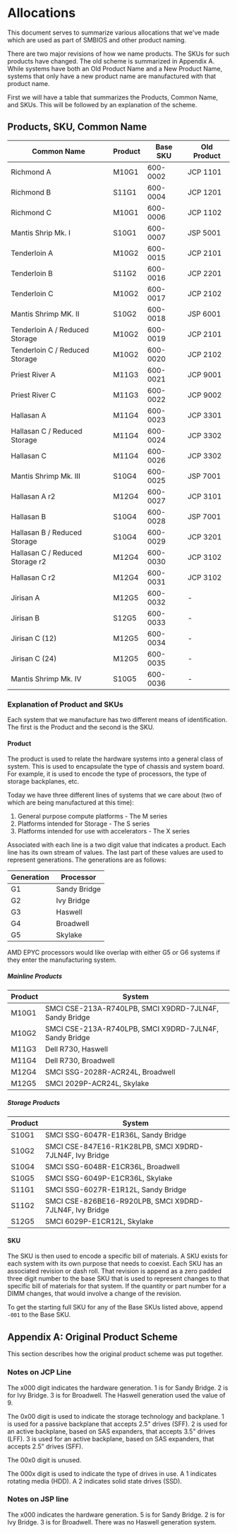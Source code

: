 <!--
    This Source Code Form is subject to the terms of the Mozilla Public
    License, v. 2.0. If a copy of the MPL was not distributed with this
    file, You can obtain one at http://mozilla.org/MPL/2.0/.
-->

<!--
    Copyright (c) 2018, Joyent, Inc.
-->

# Allocations

This document serves to summarize various allocations that we've made
which are used as part of SMBIOS and other product naming.

There are two major revisions of how we name products. The SKUs for
such products have changed. The old scheme is summarized in Appendix A.
While systems have both an Old Product Name and a New Product Name,
systems that only have a new product name are manufactured with that
product name.

First we will have a table that summarizes the Products, Common Name,
and SKUs. This will be followed by an explanation of the scheme.


## Products, SKU, Common Name

| Common Name | Product | Base SKU | Old Product |
|-------------|---------|-----|-------------|
| Richmond A | M10G1 | 600-0002 |JCP 1101 |
| Richmond B | S11G1 | 600-0004 | JCP 1201 |
| Richmond C | M10G1 | 600-0006 | JCP 1102 |
| Mantis Shrip Mk. I | S10G1 | 600-0007 | JSP 5001 |
| Tenderloin A | M10G2 | 600-0015 | JCP 2101 |
| Tenderloin B | S11G2 | 600-0016 | JCP 2201 |
| Tenderloin C | M10G2 | 600-0017 |  JCP 2102 |
| Mantis Shrimp MK. II | S10G2 | 600-0018 | JSP 6001 |
| Tenderloin A / Reduced Storage | M10G2 | 600-0019 | JCP 2101 |
| Tenderloin C / Reduced Storage | M10G2 | 600-0020 | JCP 2102 |
| Priest River A | M11G3 | 600-0021 | JCP 9001 |
| Priest River C | M11G3 | 600-0022 | JCP 9002 |
| Hallasan A | M11G4 | 600-0023 | JCP 3301 |
| Hallasan C / Reduced Storage | M11G4 | 600-0024 | JCP 3302 |
| Hallasan C | M11G4 | 600-0026 |  JCP 3302 |
| Mantis Shrimp Mk. III | S10G4 | 600-0025 | JSP 7001 |
| Hallasan A r2 | M12G4 | 600-0027 | JCP 3101 |
| Hallasan B | S10G4 | 600-0028 | JSP 7001 |
| Hallasan B / Reduced Storage | S10G4 | 600-0029 | JCP 3201 |
| Hallasan C / Reduced Storage r2 | M12G4 | 600-0030 | JCP 3102 |
| Hallasan C r2 | M12G4 | 600-0031 | JCP 3102 |
| Jirisan A | M12G5 | 600-0032 | - |
| Jirisan B | S12G5 | 600-0033 | - |
| Jirisan C (12) | M12G5 | 600-0034 | - |
| Jirisan C (24) | M12G5 | 600-0035 | - |
| Mantis Shrimp Mk. IV | S10G5 | 600-0036 | - |

### Explanation of Product and SKUs

Each system that we manufacture has two different means of
identification. The first is the Product and the second is the SKU.

#### Product

The product is used to relate the hardware systems into a general class
of system. This is used to encapsulate the type of chassis and system
board. For example, it is used to encode the type of processors, the
type of storage backplanes, etc.

Today we have three different lines of systems that we care about (two
of which are being manufactured at this time):

1. General purpose compute platforms - The M series
2. Platforms intended for Storage - The S series
3. Platforms intended for use with accelerators - The X series

Associated with each line is a two digit value that indicates a product.
Each line has its own stream of values. The last part of these values
are used to represent generations. The generations are as follows:

| Generation | Processor |
|------------|-----------|
| G1 | Sandy Bridge |
| G2 | Ivy Bridge |
| G3 | Haswell |
| G4 | Broadwell |
| G5 | Skylake |

AMD EPYC processors would like overlap with either G5 or G6 systems if
they enter the manufacturing system.

##### Mainline Products

| Product | System |
|---------|--------|
| M10G1 | SMCI CSE-213A-R740LPB, SMCI X9DRD-7JLN4F, Sandy Bridge |
| M10G2 | SMCI CSE-213A-R740LPB, SMCI X9DRD-7JLN4F, Sandy Bridge |
| M11G3 | Dell R730, Haswell |
| M11G4 | Dell R730, Broadwell |
| M12G4 | SMCI SSG-2028R-ACR24L, Broadwell |
| M12G5 | SMCI 2029P-ACR24L, Skylake |

##### Storage Products

| Product | System |
|---------|--------|
| S10G1 | SMCI SSG-6047R-E1R36L, Sandy Bridge |
| S10G2 | SMCI CSE-847E16-R1K28LPB, SMCI X9DRD-7JLN4F, Ivy Bridge |
| S10G4 | SMCI SSG-6048R-E1CR36L, Broadwell |
| S10G5 | SMCI SSG-6049P-E1CR36L, Skylake |
| S11G1 | SMCI SSG-6027R-E1R12L, Sandy Bridge |
| S11G2 | SMCI CSE-826BE16-R920LPB, SMCI X9DRD-7JLN4F, Ivy Bridge |
| S12G5 | SMCI 6029P-E1CR12L, Skylake |

#### SKU

The SKU is then used to encode a specific bill of materials. A SKU
exists for each system with its own purpose that needs to coexist. Each
SKU has an associated revision or dash roll. That revision is append as
a zero padded three digit number to the base SKU that is used to
represent changes to that specific bill of materials for that system.
If the quantity or part number for a DIMM changes, that would involve a
change of the revision.

To get the starting full SKU for any of the Base SKUs listed above,
append `-001` to the Base SKU.

## Appendix A: Original Product Scheme

This section describes how the original product scheme was put together.

### Notes on JCP Line

The x000 digit indicates the hardware generation. 1 is for Sandy Bridge.
2 is for Ivy Bridge. 3 is for Broadwell. The Haswell generation used the
value of 9.

The 0x00 digit is used to indicate the storage technology and backplane.
1 is used for a passive backplane that accepts 2.5" drives (SFF). 2 is
used for an active backplane, based on SAS expanders, that accepts 3.5"
drives (LFF). 3 is used for an active backplane, based on SAS expanders,
that accepts 2.5" drives (SFF).

The 00x0 digit is unused.

The 000x digit is used to indicate the type of drives in use. A 1
indicates rotating media (HDD). A 2 indicates solid state drives (SSD).

### Notes on JSP line

The x000 indicates the hardware generation. 5 is for Sandy Bridge. 2 is
for Ivy Bridge. 3 is for Broadwell. There was no Haswell generation
system.
